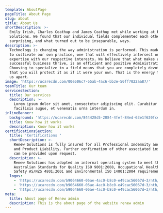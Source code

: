 ```yaml
---
template: AboutPage
pageTitle: About Page
slug: about
title: About Us
shortDescription: >-
  Emily Irish, Charles Coathup and James Coathup met while working at Renew
  Solutions. We found that our individual fields complemented each other’s in
  surprising, and what turned out to be inseparable, ways.
description: >-
  Technology is changing the way administration is performed. This made us eager
  to cultivate our own practice, one that will effectively intersect our
  expertise with our respective interests. We believe that what makes a
  successful business thrive, is an efficient and positive Administration team.
  Choosing to specialize in a field means that you are completely devoted to it;
  that you will protect it as if it were your own. That is the energy that sets
  us apart.
image: 'https://ucarecdn.com/00e506c7-65ab-4ac6-bb3e-50ff7022aa87/'
teamTitle: Our team
servicesSection:
  title: Our services
  description: >-
    Lorem ipsum dolor sit amet, consectetur adipiscing elit. Curabitur aliquam
    facilisis augue, et venenatis urna interdum in.
inlineBanner:
  background: 'https://ucarecdn.com/844428d5-2084-4fef-84ed-63e1f620fcea/'
  title: Know how it works
  description: Know how it works
certificationsSection:
  title: 'Certifications '
  shortDescription: >-
    Renew Solutions is fully insured for all Professional Indemnity and Public
    and Product Liability. Further confirmation of other associated insurances
    can be provided upon request.
  description: >-
    Renew Solutions has adopted an internal operating system to meet the
    Australian Standards for Quality ISO 9001:2008, Occupational Health and
    Safety AS/NZS 4801;2001 and Environmental ISO 14001:2004 requirements.
  logos:
    - 'https://ucarecdn.com/b9064660-06ae-4ac0-b8c0-e49cac56067d~3/nth/0/'
    - 'https://ucarecdn.com/b9064660-06ae-4ac0-b8c0-e49cac56067d~3/nth/1/'
    - 'https://ucarecdn.com/b9064660-06ae-4ac0-b8c0-e49cac56067d~3/nth/2/'
meta:
  title: About page of Renew admin
  description: This is the about page of the website renew admin
---
```


